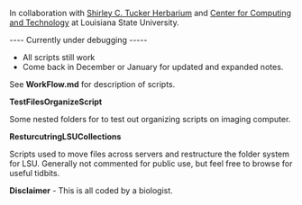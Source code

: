 In collaboration with [Shirley C. Tucker Herbarium](http://www.herbarium.lsu.edu/) and [Center for Computing and Technology](https://www.cct.lsu.edu/) at Louisiana State University. 

---- Currently under debugging ----- 
- All scripts still work
- Come back in December or January for updated and expanded notes.

See **WorkFlow.md** for description of scripts.


**TestFilesOrganizeScript**

Some nested folders for to test out organizing scripts on imaging computer. 

**ResturcutringLSUCollections** 

Scripts used to move files across servers and restructure the folder system for LSU. Generally not commented for public use, but feel free to browse for useful tidbits. 

**Disclaimer** - This is all coded by a biologist. 
